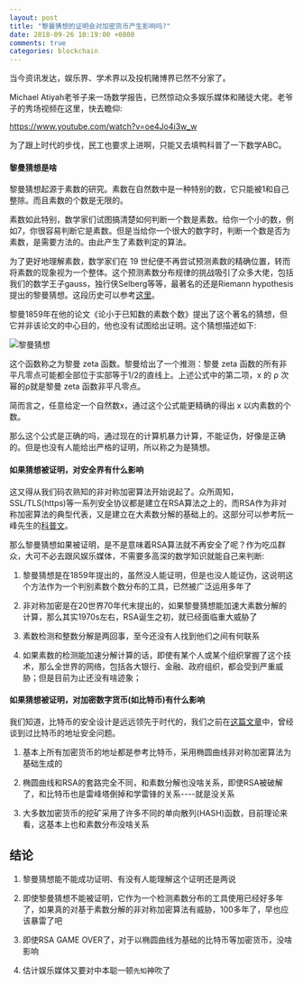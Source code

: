 ```yaml
---
layout: post
title: "黎曼猜想的证明会对加密货币产生影响吗?"
date: 2018-09-26 10:19:00 +0800
comments: true
categories: blockchain
---
```


当今资讯发达，娱乐界、学术界以及投机赌博界已然不分家了。

Michael Atiyah老爷子来一场数学报告，已然惊动众多娱乐媒体和赌徒大佬。老爷子的秀场视频在这里，快去瞻仰:

https://www.youtube.com/watch?v=oe4Jo4i3w_w

为了跟上时代的步伐，民工也要求上进啊，只能又去填鸭科普了一下数学ABC。

<!-- more -->


#### 黎曼猜想是啥

黎曼猜想起源于素数的研究。素数在自然数中是一种特别的数，它只能被1和自己整除。而且素数的个数是无限的。

素数如此特别，数学家们试图搞清楚如何判断一个数是素数。给你一个小的数，例如7，你很容易判断它是素数。但是当给你一个很大的数字时，判断一个数是否为素数，是需要方法的。由此产生了素数判定的算法。

为了更好地理解素数，数学家们在 19 世纪便不再尝试预测素数的精确位置，转而将素数的现象视为一个整体。这个预测素数分布规律的挑战吸引了众多大佬，包括我们的数学王子gauss，独行侠Selberg等等，最著名的还是Riemann hypothesis提出的黎曼猜想。这段历史可以参考[这里](https://www.changhai.org/articles/science/mathematics/riemann_hypothesis/index.php)。

黎曼1859年在他的论文《论小于已知数的素数个数》提出了这个著名的猜想，但它并非该论文的中心目的，他也没有试图给出证明。这个猜想描述如下:

![黎曼猜想](https://ws1.sinaimg.cn/large/893d6e9dly1fvmquq5a8ej211y04wgqb.jpg)

这个函数称之为黎曼 zeta 函数。黎曼给出了一个推测：黎曼 zeta 函数的所有非平凡零点可能都全部位于实部等于1/2的直线上。上述公式中的第二项，x 的 ρ 次幂的ρ就是黎曼 zeta 函数非平凡零点。

简而言之，任意给定一个自然数x，通过这个公式能更精确的得出 x 以内素数的个数。

那么这个公式是正确的吗，通过现在的计算机暴力计算，不能证伪，好像是正确的。但是也没有人能给出严格的证明，所以称之为是猜想。


#### 如果猜想被证明，对安全界有什么影响

这又得从我们码农熟知的非对称加密算法开始说起了。众所周知，SSL/TLS(https)等一系列安全协议都是建立在RSA算法之上的，而RSA作为非对称加密算法的典型代表，又是建立在大素数分解的基础上的。这部分可以参考阮一峰先生的[科普文](http://www.ruanyifeng.com/blog/2013/06/rsa_algorithm_part_one.html)。

那么黎曼猜想如果被证明，是不是意味着RSA算法就不再安全了呢？作为吃瓜群众，大可不必去跟风娱乐媒体，不需要多高深的数学知识就能自己来判断:

1. 黎曼猜想是在1859年提出的，虽然没人能证明，但是也没人能证伪，这说明这个方法作为一个判别素数个数分布的工具，已然被广泛运用多年了

2. 非对称加密是在20世界70年代末提出的，如果黎曼猜想能加速大素数分解的计算，那么其实1970s左右，RSA诞生之初，就已经面临重大威胁了

3. 素数检测和整数分解是两回事，至今还没有人找到他们之间有何联系

4. 如果素数的检测能加速分解计算的话，即使有某个人或某个组织掌握了这个技术，那么全世界的网络，包括各大银行、金融、政府组织，都会受到严重威胁；但是目前为止还没有啥迹象；


#### 如果猜想被证明，对加密数字货币(如比特币)有什么影响

我们知道，比特币的安全设计是远远领先于时代的，我们之前在[这篇文章](https://happy123.me/blog/2018/04/24/cryptocurrency-security/)中，曾经谈到过比特币的地址安全问题。

1. 基本上所有加密货币的地址都是参考比特币，采用椭圆曲线非对称加密算法为基础生成的

2. 椭圆曲线和RSA的套路完全不同，和素数分解也没啥关系，即使RSA被破解了，和比特币也是雷峰塔倒掉和学雷锋的关系----就是没关系

3. 大多数加密货币的挖矿采用了许多不同的单向散列(HASH)函数，目前理论来看，这基本上也和素数分布没啥关系


## 结论

1. 黎曼猜想能不能成功证明、有没有人能理解这个证明还是两说

2. 即使黎曼猜想不能被证明，它作为一个检测素数分布的工具使用已经好多年了，如果真的对基于素数分解的非对称加密算法有威胁，100多年了，早也应该暴雷了吧

3. 即使RSA GAME OVER了，对于以椭圆曲线为基础的比特币等加密货币，没啥影响

4. 估计娱乐媒体又要对中本聪一顿`先知`神吹了
